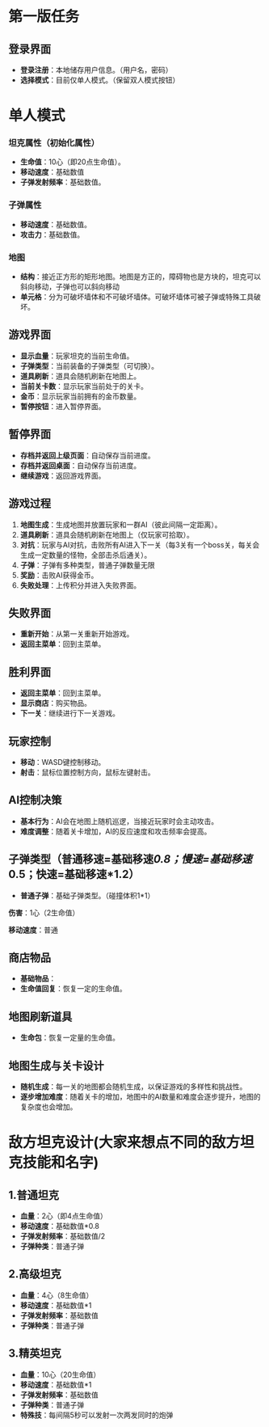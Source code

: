 # 第一版任务

## 登录界面

- **登录注册**：本地储存用户信息。（用户名，密码）
- **选择模式**：目前仅单人模式。（保留双人模式按钮）

# 单人模式

### 坦克属性（初始化属性）

- **生命值**：10心（即20点生命值）。
- **移动速度**：基础数值
- **子弹发射频率**：基础数值。

### 子弹属性

- **移动速度**：基础数值。
- **攻击力**：基础数值。

### 地图

- **结构**：接近正方形的矩形地图。地图是方正的，障碍物也是方块的，坦克可以斜向移动，子弹也可以斜向移动
- **单元格**：分为可破坏墙体和不可破坏墙体。可破坏墙体可被子弹或特殊工具破坏。

## 游戏界面

- **显示血量**：玩家坦克的当前生命值。
- **子弹类型**：当前装备的子弹类型（可切换）。
- **道具刷新**：道具会随机刷新在地图上。
- **当前关卡数**：显示玩家当前处于的关卡。
- **金币**：显示玩家当前拥有的金币数量。
- **暂停按钮**：进入暂停界面。

## 暂停界面

- **存档并返回上级页面**：自动保存当前进度。
- **存档并返回桌面**：自动保存当前进度。
- **继续游戏**：返回游戏界面。

## 游戏过程

1. **地图生成**：生成地图并放置玩家和一群AI（彼此间隔一定距离）。
2. **道具刷新**：道具会随机刷新在地图上（仅玩家可拾取）。
3. **对抗**：玩家与AI对抗，击败所有AI进入下一关（每3关有一个boss关，每关会生成一定数量的怪物，全部击杀后通关）。
4. **子弹**：子弹有多种类型，普通子弹数量无限
5. **奖励**：击败AI获得金币。
6. **失败处理**：上传积分并进入失败界面。

## 失败界面

- **重新开始**：从第一关重新开始游戏。
- **返回主菜单**：回到主菜单。

## 胜利界面

- **返回主菜单**：回到主菜单。
- **显示商店**：购买物品。
- **下一关**：继续进行下一关游戏。

## 玩家控制

- **移动**：WASD键控制移动。
- **射击**：鼠标位置控制方向，鼠标左键射击。

## AI控制决策

- **基本行为**：AI会在地图上随机巡逻，当接近玩家时会主动攻击。
- **难度调整**：随着关卡增加，AI的反应速度和攻击频率会提高。

## 子弹类型（普通移速=基础移速*0.8；慢速=基础移速*0.5；快速=基础移速*1.2）

- **普通子弹**：基础子弹类型。（碰撞体积1*1）

**伤害**：1心（2生命值）

**移动速度**：普通

## 商店物品

- **基础物品**：
- **生命值回复**：恢复一定的生命值。

## 地图刷新道具

- **生命包**：恢复一定量的生命值。

## 地图生成与关卡设计

- **随机生成**：每一关的地图都会随机生成，以保证游戏的多样性和挑战性。
- **逐步增加难度**：随着关卡的增加，地图中的AI数量和难度会逐步提升，地图的复杂度也会增加。

# 敌方坦克设计(大家来想点不同的敌方坦克技能和名字)

## 1.普通坦克

+ **血量**：2心（即4点生命值）
+ **移动速度**：基础数值*0.8
+ **子弹发射频率**：基础数值/2
+ **子弹种类**：普通子弹

## 2.高级坦克

+ **血量**：4心（8生命值）
+ **移动速度**：基础数值*1
+ **子弹发射频率**：基础数值
+ **子弹种类**：普通子弹

## 3.精英坦克

+ **血量**：10心（20生命值）
+ **移动速度**：基础数值*1
+ **子弹发射频率**：基础数值
+ **子弹种类**：普通子弹
+ **特殊技**：每间隔5秒可以发射一次两发同时的炮弹















